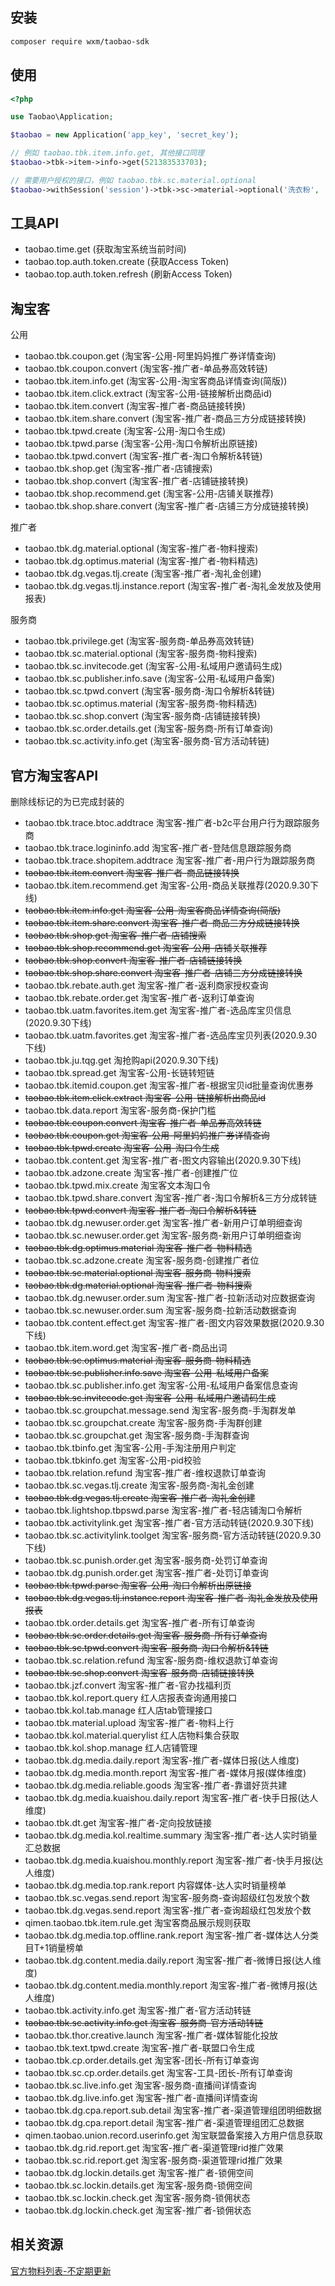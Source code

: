 ## 安装

```bash
composer require wxm/taobao-sdk
```

## 使用

```php
<?php

use Taobao\Application;

$taobao = new Application('app_key', 'secret_key');

// 例如 taobao.tbk.item.info.get, 其他接口同理
$taobao->tbk->item->info->get(521383533703);

// 需要用户授权的接口，例如 taobao.tbk.sc.material.optional
$taobao->withSession('session')->tbk->sc->material->optional('洗衣粉', 'site_id', 'adzone_id');
```

## 工具API

- taobao.time.get (获取淘宝系统当前时间)
- taobao.top.auth.token.create (获取Access Token)
- taobao.top.auth.token.refresh (刷新Access Token)

## 淘宝客

公用

- taobao.tbk.coupon.get (淘宝客-公用-阿里妈妈推广券详情查询)
- taobao.tbk.coupon.convert (淘宝客-推广者-单品券高效转链)
- taobao.tbk.item.info.get (淘宝客-公用-淘宝客商品详情查询(简版))
- taobao.tbk.item.click.extract (淘宝客-公用-链接解析出商品id)
- taobao.tbk.item.convert (淘宝客-推广者-商品链接转换)
- taobao.tbk.item.share.convert (淘宝客-推广者-商品三方分成链接转换)
- taobao.tbk.tpwd.create (淘宝客-公用-淘口令生成)
- taobao.tbk.tpwd.parse (淘宝客-公用-淘口令解析出原链接)
- taobao.tbk.tpwd.convert (淘宝客-推广者-淘口令解析&转链)
- taobao.tbk.shop.get (淘宝客-推广者-店铺搜索)
- taobao.tbk.shop.convert (淘宝客-推广者-店铺链接转换)
- taobao.tbk.shop.recommend.get (淘宝客-公用-店铺关联推荐)
- taobao.tbk.shop.share.convert (淘宝客-推广者-店铺三方分成链接转换)

推广者

- taobao.tbk.dg.material.optional (淘宝客-推广者-物料搜索)
- taobao.tbk.dg.optimus.material (淘宝客-推广者-物料精选)
- taobao.tbk.dg.vegas.tlj.create (淘宝客-推广者-淘礼金创建)
- taobao.tbk.dg.vegas.tlj.instance.report (淘宝客-推广者-淘礼金发放及使用报表)

服务商

- taobao.tbk.privilege.get (淘宝客-服务商-单品券高效转链)
- taobao.tbk.sc.material.optional (淘宝客-服务商-物料搜索)
- taobao.tbk.sc.invitecode.get (淘宝客-公用-私域用户邀请码生成)
- taobao.tbk.sc.publisher.info.save (淘宝客-公用-私域用户备案)
- taobao.tbk.sc.tpwd.convert (淘宝客-服务商-淘口令解析&转链)
- taobao.tbk.sc.optimus.material (淘宝客-服务商-物料精选)
- taobao.tbk.sc.shop.convert (淘宝客-服务商-店铺链接转换)
- taobao.tbk.sc.order.details.get (淘宝客-服务商-所有订单查询)
- taobao.tbk.sc.activity.info.get (淘宝客-服务商-官方活动转链)

## 官方淘宝客API

删除线标记的为已完成封装的

- taobao.tbk.trace.btoc.addtrace 淘宝客-推广者-b2c平台用户行为跟踪服务商
- taobao.tbk.trace.logininfo.add 淘宝客-推广者-登陆信息跟踪服务商
- taobao.tbk.trace.shopitem.addtrace 淘宝客-推广者-用户行为跟踪服务商
- ~~taobao.tbk.item.convert 淘宝客-推广者-商品链接转换~~
- taobao.tbk.item.recommend.get 淘宝客-公用-商品关联推荐(2020.9.30下线)
- ~~taobao.tbk.item.info.get 淘宝客-公用-淘宝客商品详情查询(简版)~~
- ~~taobao.tbk.item.share.convert 淘宝客-推广者-商品三方分成链接转换~~
- ~~taobao.tbk.shop.get 淘宝客-推广者-店铺搜索~~
- ~~taobao.tbk.shop.recommend.get 淘宝客-公用-店铺关联推荐~~
- ~~taobao.tbk.shop.convert 淘宝客-推广者-店铺链接转换~~
- ~~taobao.tbk.shop.share.convert 淘宝客-推广者-店铺三方分成链接转换~~
- taobao.tbk.rebate.auth.get 淘宝客-推广者-返利商家授权查询
- taobao.tbk.rebate.order.get 淘宝客-推广者-返利订单查询
- taobao.tbk.uatm.favorites.item.get 淘宝客-推广者-选品库宝贝信息(2020.9.30下线)
- taobao.tbk.uatm.favorites.get 淘宝客-推广者-选品库宝贝列表(2020.9.30下线)
- taobao.tbk.ju.tqg.get 淘抢购api(2020.9.30下线)
- taobao.tbk.spread.get 淘宝客-公用-长链转短链
- taobao.tbk.itemid.coupon.get 淘宝客-推广者-根据宝贝id批量查询优惠券
- ~~taobao.tbk.item.click.extract 淘宝客-公用-链接解析出商品id~~
- taobao.tbk.data.report 淘宝客-服务商-保护门槛
- ~~taobao.tbk.coupon.convert 淘宝客-推广者-单品券高效转链~~
- ~~taobao.tbk.coupon.get 淘宝客-公用-阿里妈妈推广券详情查询~~
- ~~taobao.tbk.tpwd.create 淘宝客-公用-淘口令生成~~
- taobao.tbk.content.get 淘宝客-推广者-图文内容输出(2020.9.30下线)
- taobao.tbk.adzone.create 淘宝客-推广者-创建推广位
- taobao.tbk.tpwd.mix.create 淘宝客文本淘口令
- taobao.tbk.tpwd.share.convert 淘宝客-推广者-淘口令解析&三方分成转链
- ~~taobao.tbk.tpwd.convert 淘宝客-推广者-淘口令解析&转链~~
- taobao.tbk.dg.newuser.order.get 淘宝客-推广者-新用户订单明细查询
- taobao.tbk.sc.newuser.order.get 淘宝客-服务商-新用户订单明细查询
- ~~taobao.tbk.dg.optimus.material 淘宝客-推广者-物料精选~~
- taobao.tbk.sc.adzone.create 淘宝客-服务商-创建推广者位
- ~~taobao.tbk.sc.material.optional 淘宝客-服务商-物料搜索~~
- ~~taobao.tbk.dg.material.optional 淘宝客-推广者-物料搜索~~
- taobao.tbk.dg.newuser.order.sum 淘宝客-推广者-拉新活动对应数据查询
- taobao.tbk.sc.newuser.order.sum 淘宝客-服务商-拉新活动数据查询
- taobao.tbk.content.effect.get 淘宝客-推广者-图文内容效果数据(2020.9.30下线)
- taobao.tbk.item.word.get 淘宝客-推广者-商品出词
- ~~taobao.tbk.sc.optimus.material 淘宝客-服务商-物料精选~~
- ~~taobao.tbk.sc.publisher.info.save 淘宝客-公用-私域用户备案~~
- taobao.tbk.sc.publisher.info.get 淘宝客-公用-私域用户备案信息查询
- ~~taobao.tbk.sc.invitecode.get 淘宝客-公用-私域用户邀请码生成~~
- taobao.tbk.sc.groupchat.message.send 淘宝客-服务商-手淘群发单
- taobao.tbk.sc.groupchat.create 淘宝客-服务商-手淘群创建
- taobao.tbk.sc.groupchat.get 淘宝客-服务商-手淘群查询
- taobao.tbk.tbinfo.get 淘宝客-公用-手淘注册用户判定
- taobao.tbk.tbkinfo.get 淘宝客-公用-pid校验
- taobao.tbk.relation.refund 淘宝客-推广者-维权退款订单查询
- taobao.tbk.sc.vegas.tlj.create 淘宝客-服务商-淘礼金创建
- ~~taobao.tbk.dg.vegas.tlj.create 淘宝客-推广者-淘礼金创建~~
- taobao.tbk.lightshop.tbpswd.parse 淘宝客-推广者-轻店铺淘口令解析
- taobao.tbk.activitylink.get 淘宝客-推广者-官方活动转链(2020.9.30下线)
- taobao.tbk.sc.activitylink.toolget 淘宝客-服务商-官方活动转链(2020.9.30下线)
- taobao.tbk.sc.punish.order.get 淘宝客-服务商-处罚订单查询
- taobao.tbk.dg.punish.order.get 淘宝客-推广者-处罚订单查询
- ~~taobao.tbk.tpwd.parse 淘宝客-公用-淘口令解析出原链接~~
- ~~taobao.tbk.dg.vegas.tlj.instance.report 淘宝客-推广者-淘礼金发放及使用报表~~
- taobao.tbk.order.details.get 淘宝客-推广者-所有订单查询
- ~~taobao.tbk.sc.order.details.get 淘宝客-服务商-所有订单查询~~
- ~~taobao.tbk.sc.tpwd.convert 淘宝客-服务商-淘口令解析&转链~~
- taobao.tbk.sc.relation.refund 淘宝客-服务商-维权退款订单查询
- ~~taobao.tbk.sc.shop.convert 淘宝客-服务商-店铺链接转换~~
- taobao.tbk.jzf.convert 淘宝客-推广者-官办找福利页
- taobao.tbk.kol.report.query 红人店报表查询通用接口
- taobao.tbk.kol.tab.manage 红人店tab管理接口
- taobao.tbk.material.upload 淘宝客-推广者-物料上行
- taobao.tbk.kol.material.querylist 红人店物料集合获取
- taobao.tbk.kol.shop.manage 红人店铺管理
- taobao.tbk.dg.media.daily.report 淘宝客-推广者-媒体日报(达人维度)
- taobao.tbk.dg.media.month.report 淘宝客-推广者-媒体月报(媒体维度)
- taobao.tbk.dg.media.reliable.goods 淘宝客-推广者-靠谱好货共建
- taobao.tbk.dg.media.kuaishou.daily.report 淘宝客-推广者-快手日报(达人维度)
- taobao.tbk.dt.get 淘宝客-推广者-定向投放链接
- taobao.tbk.dg.media.kol.realtime.summary 淘宝客-推广者-达人实时销量汇总数据
- taobao.tbk.dg.media.kuaishou.monthly.report 淘宝客-推广者-快手月报(达人维度)
- taobao.tbk.dg.media.top.rank.report 内容媒体-达人实时销量榜单
- taobao.tbk.sc.vegas.send.report 淘宝客-服务商-查询超级红包发放个数
- taobao.tbk.dg.vegas.send.report 淘宝客-推广者-查询超级红包发放个数
- qimen.taobao.tbk.item.rule.get 淘宝客商品展示规则获取
- taobao.tbk.dg.media.top.offline.rank.report 淘宝客-推广者-媒体达人分类目T+1销量榜单
- taobao.tbk.dg.content.media.daily.report 淘宝客-推广者-微博日报(达人维度)
- taobao.tbk.dg.content.media.monthly.report 淘宝客-推广者-微博月报(达人维度)
- taobao.tbk.activity.info.get 淘宝客-推广者-官方活动转链
- ~~taobao.tbk.sc.activity.info.get 淘宝客-服务商-官方活动转链~~
- taobao.tbk.thor.creative.launch 淘宝客-推广者-媒体智能化投放
- taobao.tbk.text.tpwd.create 淘宝客-推广者-联盟口令生成
- taobao.tbk.cp.order.details.get 淘宝客-团长-所有订单查询
- taobao.tbk.sc.cp.order.details.get 淘宝客-工具-团长-所有订单查询
- taobao.tbk.sc.live.info.get 淘宝客-服务商-直播间详情查询
- taobao.tbk.dg.live.info.get 淘宝客-推广者-直播间详情查询
- taobao.tbk.dg.cpa.report.sub.detail 淘宝客-推广者-渠道管理组团明细数据
- taobao.tbk.dg.cpa.report.detail 淘宝客-推广者-渠道管理组团汇总数据
- qimen.taobao.union.record.userinfo.get 淘宝联盟备案接入方用户信息获取
- taobao.tbk.dg.rid.report.get 淘宝客-推广者-渠道管理rid推广效果
- taobao.tbk.sc.rid.report.get 淘宝客-服务商-渠道管理rid推广效果
- taobao.tbk.dg.lockin.details.get 淘宝客-推广者-锁佣空间
- taobao.tbk.sc.lockin.details.get 淘宝客-服务商-锁佣空间
- taobao.tbk.sc.lockin.check.get 淘宝客-服务商-锁佣状态
- taobao.tbk.dg.lockin.check.get 淘宝客-推广者-锁佣状态

## 相关资源 

[官方物料列表-不定期更新](https://market.m.taobao.com/app/qn/toutiao-new/index-pc.html#/detail/10628875?_k=gpov9a)